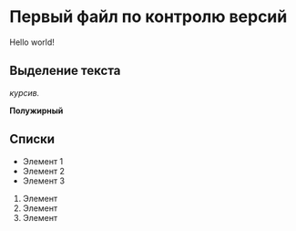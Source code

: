 # Первый файл по контролю версий 
Hello world!

## Выделение текста

*курсив.*

**Полужирный**

## Списки

* Элемент 1
* Элемент 2
* Элемент 3

1. Элемент
2. Элемент
3. Элемент

